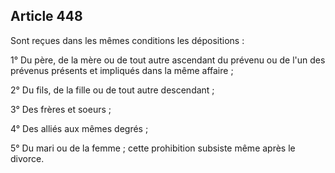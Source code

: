 Article 448
----
Sont reçues dans les mêmes conditions les dépositions :

1° Du père, de la mère ou de tout autre ascendant du prévenu ou de l'un des
prévenus présents et impliqués dans la même affaire ;

2° Du fils, de la fille ou de tout autre descendant ;

3° Des frères et soeurs ;

4° Des alliés aux mêmes degrés ;

5° Du mari ou de la femme ; cette prohibition subsiste même après le divorce.
